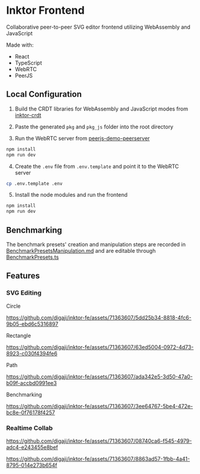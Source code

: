 # Inktor Frontend

Collaborative peer-to-peer SVG editor frontend utilizing WebAssembly and JavaScript

Made with:

- React
- TypeScript
- WebRTC
- PeerJS

## Local Configuration

1. Build the CRDT libraries for WebAssembly and JavaScript modes from [inktor-crdt](https://github.com/BrynGhiffar/inktor-crdt)

2. Paste the generated `pkg` and `pkg_js` folder into the root directory

3. Run the WebRTC server from [peerjs-demo-peerserver](https://github.com/BrynGhiffar/peerjs-demo-peerserver)

```bash
npm install
npm run dev
```

4. Create the `.env` file from `.env.template` and point it to the WebRTC server

```bash
cp .env.template .env
```

5. Install the node modules and run the frontend

```bash
npm install
npm run dev
```

## Benchmarking

The benchmark presets' creation and manipulation steps are recorded in [BenchmarkPresetsManipulation.md](BenchmarkPresetsManipulation.md) and are editable through [BenchmarkPresets.ts](src/config/BenchmarkPresets.ts)

## Features

### SVG Editing

Circle

https://github.com/digaji/inktor-fe/assets/71363607/5dd25b34-8818-4fc6-9b05-ebd6c5316897

Rectangle

https://github.com/digaji/inktor-fe/assets/71363607/63ed5004-0972-4d73-8923-c030f4394fe6

Path

https://github.com/digaji/inktor-fe/assets/71363607/ada342e5-3d50-47a0-b09f-accbd0991ee3

Benchmarking

https://github.com/digaji/inktor-fe/assets/71363607/3ee64767-5be4-472e-bc8e-0f76178f4257

### Realtime Collab

https://github.com/digaji/inktor-fe/assets/71363607/08740ca6-f545-4979-adc4-e243455e8bef

https://github.com/digaji/inktor-fe/assets/71363607/8863ad57-1fbb-4a41-8795-014e273b654f
